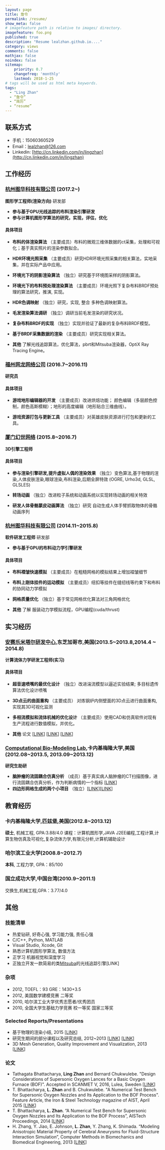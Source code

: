 ```yaml
---
layout: page
title: 詹令
permalink: /resume/
show_meta: false
# imagefeature path is relative to images/ directory.
imagefeature: foo.png
published: true
description: "Resume lealzhan.github.io...."
category: views
comments: false
mathjax: false
noindex: false
sitemap:
    priority: 0.7
    changefreq: 'monthly'
    lastmod: 2018-1-25
# tags will be used as html meta keywords.    
tags:
  - "Ling Zhan"
  - “詹令”
  - “简历”
  - “resume”
---
```


## 联系方式

- 手机：15060360529
- Email：lealzhan@126.com
- Linkedin: [http://cn.linkedin.com/in/lingzhan](http://cn.linkedin.com/in/lingzhan)

## 工作经历
### [杭州图华科技有限公司](http://www.graphicchina.com/) (2017.2~)
**图形学工程师(渲染方向)** 研发部
- **参与基于GPU光线追踪的布料渲染引擎研发**
- **参与计算机图形学算法的研究，实现，评估，优化**

#### **具体项目**

- **布料的体渲染算法**
（主要成员）布料的微观三维体数据的ct采集，处理和可视化；基于真实照片的渲染参数拟合。

- **HDR环境光照采集**
（主要成员）研究HDR环境光照采集的相关算法，实地采集，并在实际产品中应用。

- **环境光下的阴影渲染算法**
（独立）研究基于环境图采样的阴影算法。

- **环境光下的布料预处理渲染算法**
（主要成员）环境光照下复杂布料BRDF预处理的算法研究，推演, 实现。

- **HDR色调映射**
（独立）研究，实现, 整合 多种色调映射算法。

- **毛发渲染算法调研**
（独立）调研当前毛发渲染的研究状况。

- **复杂布料BRDF的实现**
（独立）实现并验证了最新的复杂布料BRDF模型。

- **基于BRDF采集数据的渲染**
（主要成员）研究实现相关算法。

- **其他**
了解光线追踪算法，优化算法，pbrt和Mitsuba渲染器，OptiX Ray Tracing Engine。


### [福州网龙网络公司](http://www.nd.com.cn/) (2016.7~2016.11)
**研究员**

#### **具体项目**

- **游戏地形编辑器的开发**
（主要成员）改进烘焙功能； 颜色编辑（多层颜色控制，颜色高斯模糊）；地形的高度编辑（地形贴合三维曲线）。

- **游戏资源打包与更新工具**
（主要成员）对英雄皮肤资源进行打包和更新的工具。

### [厦门幻世网络](http://www.avatarworks.com/) (2015.8~2016.7)
**3D引擎工程师**

#### **具体项目**
- **参与渲染引擎研发,提升虚拟人偶的渲染效果**
（独立）变色算法,基于物理的渲染,人体皮肤渲染,眼球渲染,布料渲染,后期全屏特效 (OGRE, Urho3d, GLSL, GLSLES)

- **转场动画**
（独立）改进粒子系统和动画系统以实现转场动画的相关特效

- **研发人体骨骼蒙皮动画算法**
（独立）研究 自动生成人体手臂抓取物体的骨骼动画序列

### [杭州图华科技有限公司](http://www.graphicchina.com/) (2014.11~2015.8)
**软件研发工程师** 研发部
- **参与基于GPU的布料动力学引擎研发**

#### **具体项目**
- **布料褶皱快速模拟**
（主要成员）在粗糙网格的模拟结果上增加褶皱细节

- **布料上刚体挂件的运动模拟**
（主要成员）纽扣等挂件在缝纫线等约束下和布料的协同动力学模拟

- **网格质量优化**
（独立）基于常见网格优化算法对三角网格优化

- **其他**
了解 服装动力学模拟流程，GPU编程(cuda/thrust)

## 实习经历

### [安赛乐米塔尔研发中心](http://corporate.arcelormittal.com/what-we-do/research-and-development/research-centres),东芝加哥市,美国(2013.5~2013.8,2014.4 ~ 2014.8)
**计算流体力学研发工程师(实习)**

#### **具体项目**
- **超音速喷嘴的最优化设计**
（独立）改进湍流模型以逼近实验结果; 多目标遗传算法优化设计喷嘴 

- **3D点云的曲面重构**
（主要成员） 对炼钢炉内侧壁面的3D点云进行曲面重构,实现其3D可视化监测

- **多相流模拟和流体机械的优化设计**
（主要成员）使用CAD和仿真软件对现有生产流程进行数值模拟，并优化。

- **其他**
论文 [[LINK](http://pan.baidu.com/s/1o7C3elk)] [[LINK](http://pan.baidu.com/s/1pKoz8Kz)] [[LINK](http://pan.baidu.com/s/1c0XkUvm)]


### [Computational Bio-Modeling Lab](http://jessicaz.me.cmu.edu/),卡内基梅隆大学,美国(2012.08~2013.5, 2013.09~2013.12)
**研究生助研**
- **脑肿瘤的流固耦合仿真分析**
（成员）基于真实病人脑肿瘤的CT扫描图像，进行流固耦合仿真分析，作为判断病情的一个指标 [[LINK](http://www.tandfonline.com/doi/abs/10.1080/21681163.2013.776270)]
- **四边形网格生成的两个小项目**
（独立）[[LINK](https://lealzhan.github.io/lealzhan.github.io/blog/2013/04/30/Quad-Harmonic/)][[LINK](https://lealzhan.github.io/lealzhan.github.io/blog/2013/10/20/Quad-Bubble/)]

## 教育经历
### 卡内基梅隆大学,匹兹堡,美国(2012.8~2013.12)
**硕士**, 机械工程, GPA:3.88/4.0
课程：计算机图形学,JAVA J2EE编程,工程计算,计算生物仿真及可视化,复杂流体力学,有限元分析,计算机辅助设计
### 哈尔滨工业大学(2008.8~2012.7)
**本科**, 工程力学, GPA：85/100
### 国立成功大学,中国台湾(2010.9~2011.1)
交换生,机械工程,GPA：3.77/4.0


## 其他

### 技能清单
- 热爱钻研, 好奇心强, 学习能力强, 责任心强
- C/C++, Python, MATLAB
- Visual Studio, Xcode, Git
- 熟悉计算机图形学算法, 数值方法
- 正学习 机器视觉和深度学习
- 正独立开发一款简易的类[Mitsuba](http://www.mitsuba-renderer.org/)的光线追踪引擎[LINK]

### 杂项
- 2012,	TOEFL：93 GRE：1430+3.5
- 2012,	美国数学建模竞赛	二等奖
- 2010,	哈尔滨工业大学优秀志愿者/优秀团员
- 2010,	全国大学生基础力学竞赛	校一等奖 国家三等奖

### Selected Reports/Presentations
- 基于物理的渲染小结, 2015 [[LINK](http://pan.baidu.com/s/1qX3qF96)]
- 研究生期间的部分课程以及研究总结, 2012~2013 [[LINK](http://pan.baidu.com/s/1pKnMLS3)] [[LINK](http://pan.baidu.com/s/1qXthoU4)]
- 3D Mesh Generation, Quality Improvement and Visualization, 2013 [[LINK](https://pan.baidu.com/s/1mij7c5i)]

### 论文
- Tathagata Bhattacharya, **Ling Zhan** and Bernard Chukwulebe. "Design Considerations of Supersonic Oxygen 
Lances for a Basic Oxygen Furnace (BOF)". Accepted in SCANMET V, 2016, Lulea, Sweden [[LINK](http://pan.baidu.com/s/1o7C3elk)]
- T. Bhattacharya, **L. Zhan** and B. Chukwulebe. "A Numerical Test Bench for Supersonic Oxygen Nozzles and Its Application to the BOF Process". Feature Article, the Iron & Steel Technology magazine of AIST, April 2015 [[LINK](http://pan.baidu.com/s/1pKoz8Kz)]
- T. Bhattacharya, **L. Zhan**. “A Numerical Test Bench for Supersonic Oxygen Nozzles and Its Application to the BOF Process”, AISTech Proceedings, 2014 [[LINK](http://pan.baidu.com/s/1c0XkUvm)]
- H. Zhang, Y. Jiao, E. Johnson, **L. Zhan**, Y. Zhang, K. Shimada. “Modeling Anisotropic Material Property of Cerebral Aneurysms for Fluid-Structure Interaction Simulation”, Computer Methods in Biomechanics and Biomedical Engineering, 2013 [[LINK](http://www.tandfonline.com/doi/abs/10.1080/21681163.2013.776270)]

